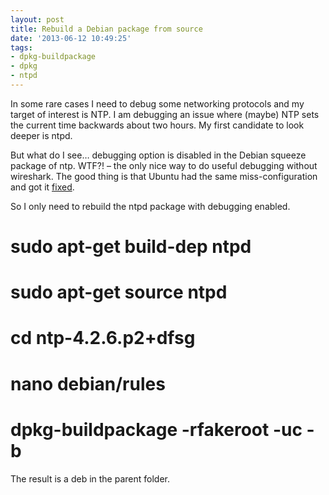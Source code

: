 ```yaml
---
layout: post
title: Rebuild a Debian package from source
date: '2013-06-12 10:49:25'
tags:
- dpkg-buildpackage
- dpkg
- ntpd
---
```



In some rare cases I need to debug some networking protocols and my target of interest
 is NTP. I am debugging an issue where (maybe) NTP sets the current time backwards about
 two hours. My first candidate to look deeper is ntpd.

But what do I see… debugging option is disabled in the Debian squeeze package of ntp.
 WTF?! – the only nice way to do useful debugging without wireshark. The good thing is
 that Ubuntu had the same miss-configuration and got it [fixed](https://bugs.launchpad.net/ubuntu/+source/ntp/+bug/47683).

So I only need to rebuild the ntpd package with debugging enabled.


# sudo apt-get build-dep ntpd
# sudo apt-get source ntpd
# cd ntp-4.2.6.p2+dfsg
# nano debian/rules
# dpkg-buildpackage -rfakeroot -uc -b
The result is a deb in the parent folder.
